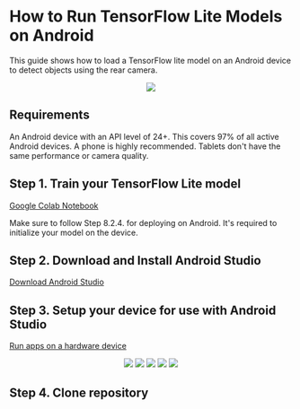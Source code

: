 # How to Run TensorFlow Lite Models on Android
This guide shows how to load a TensorFlow lite model on an Android device to detect objects using the rear camera.

<p align="center">
   <img src="../doc/coin_detection.jpg">
</p>

## Requirements
An Android device with an API level of 24+. This covers 97% of all active Android devices.
A phone is highly recommended. Tablets don't have the same performance or camera quality.

## Step 1. Train your TensorFlow Lite model
[Google Colab Notebook](https://colab.research.google.com/github/EdjeElectronics/TensorFlow-Lite-Object-Detection-on-Android-and-Raspberry-Pi/blob/master/Train_TFLite2_Object_Detction_Model.ipynb)

Make sure to follow Step 8.2.4. for deploying on Android. It's required to initialize your model on the device.

## Step 2. Download and Install Android Studio
[Download Android Studio](https://developer.android.com/studio)

## Step 3. Setup your device for use with Android Studio
[Run apps on a hardware device](https://developer.android.com/studio/run/device)

<p align="center">
   <img src="../doc/Device_Setup_Step1.jpg">
   <img src="../doc/Device_Setup_Step2.jpg">
   <img src="../doc/Device_Setup_Step3.jpg">
   <img src="../doc/Device_Setup_Step4.jpg">
   <img src="../doc/Device_Setup_Step5.jpg">
</p>


## Step 4. Clone repository

